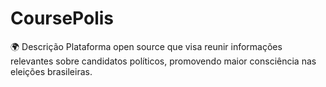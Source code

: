 # CoursePolis
🌍 Descrição  Plataforma open source que visa reunir informações relevantes sobre candidatos políticos, promovendo maior consciência nas eleições brasileiras.
